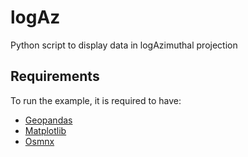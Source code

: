 # logAz
Python script to display data in logAzimuthal projection

## Requirements
To run the example, it is required to have:
* [Geopandas](https://geopandas.org/)
* [Matplotlib](https://matplotlib.org/)
* [Osmnx](https://github.com/gboeing/osmnx)
